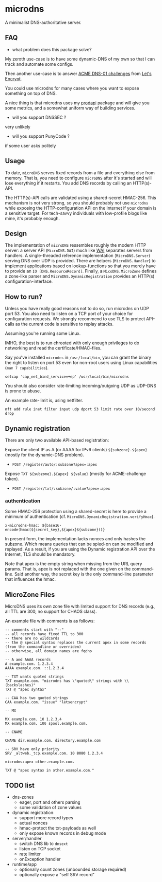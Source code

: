 # microdns

A minimalist DNS-authoritative server.

## FAQ

- what problem does this package solve?

My zeroth use-case is to have some dynamic-DNS of my own so that I can track
and automate some configs.

Then another use-case is to answer [ACME DNS-01 challenges](https://datatracker.ietf.org/doc/html/rfc8555#section-8.4) from
[Let's Encrypt](https://letsencrypt.org).

You could use microdns for many cases where you want to expose something on top
of DNS.

A nice thing is that microdns uses my
[prodapi](https://github.com/lucasdicioccio/prodapi) package and will give you
some metrics, and a somewhat uniform way of building services.

- will you support DNSSEC ?

very unlikely

- will you support PunyCode ?

if some user asks politely


## Usage

To date, `microDNS` serves fixed records from a file and everything else from
memory. That is, you need to configure `microDNS` after it's started and will
lose everything if it restarts. You add DNS records by calling an HTTP(s)-API.

The HTTP(s)-API calls are validated using a shared-secret HMAC-256.  This
mechanism is not very strong, so you should probably not use `microdns` while
exposing the HTTP-configuration API on the Internet if your domain is a
sensitive target. For tech-savvy individuals with low-profile blogs like mine,
it's probably enough.

## Design

The implementation of `microDNS` ressembles roughly the modern HTTP server: a
server API (`MicroDNS.DAI`) much like
[WAI](https://hackage.haskell.org/package/wai) separates servers from handlers.
A single-threaded reference implementation (`MicroDNS.Server`) serving DNS over
UDP is provided. There are helpers (`MicroDNS.Handler`) to implement
applications based on lookup-functions so that you merely have to provide an
`IO [DNS.ResourceRecord]`.  Finally, a `MicoDNS.MicroZone` defines a zone-like
parser and `MicroDNS.DynamicRegistration` provides an HTTP(s)
configuration-interface.

## How to run?

Unless you have really good reasons not to do so, run microdns on UDP port 53.
You also need to listen on a TCP port of your choice for configuration
requests. We strongly recommend to use TLS to protect API-calls as the current
code is sensitive to replay attacks.

Assuming you're running some Linux.

IMHO, the best is to run chrooted with only enough privileges to do networking
and read the certificate/HMAC-files.

Say you've installed `microdns` in `/usr/local/bin`, you can grant the binary
the right to listen on port 53 even for non-root users using Linux capabilities
(`man 7 capabilities`).

```console
setcap 'cap_net_bind_service=+ep' /usr/local/bin/microdns
```

You should also consider rate-limiting incoming/outgoing UDP as UDP-DNS is
prone to abuse.

An example rate-limit is, using netfilter.

```console
nft add rule inet filter input udp dport 53 limit rate over 10/second drop
```

## Dynamic registration

There are only two available API-based registration:

Expose the client IP as A (or AAAA for IPv6 clients) `${subzone}.${apex}`
(mostly for the dynamic-DNS problem).
- `POST /register/auto/:subzone?apex=:apex`

Expose `TXT ${subzone}.${apex} ${value}` (mostly for ACME-challenge token).
- `POST /register/txt/:subzone/:value?apex=:apex`

### authentication

Some HMAC-256 protection using a shared-secret is here to provide a minimum of
authentication (cf. `MicroDNS.DynamicRegistration.verifyHmac`).

`x-microdns-hmac: ${base16-encode(hmac(${secret_key},${apex}${subzone}))}`

In present form, the implementation lacks nonces and only hashes the subzone.
Which means queries that can be spied-on can be modified and replayed.  As a
result, if you are using the Dynamic registration API over the Internet, TLS
should be mandatory.

Note that apex is the empty string when missing from the URL query params.
That is, apex is not replaced with the one given on the command-line.  Said
another way, the secret key is the only command-line parameter that influences
the hmac.


## MicroZone Files

MicroDNS uses its own zone file with limited support for DNS records (e.g., all TTL are 300, no support for CHAOS class).

An example file with comments is as follows:

```
-- comments start with "--"
-- all records have fixed TTL to 300
-- there are no wildcards
-- the @ special syntax replaces the current apex in some records (from the commandline or overriden)
-- otherwise, all domain names are fqdns

-- A and AAAA records
A example.com. 1.2.3.4
AAAA example.com. ::1.2.3.4

-- TXT wants quoted strings
TXT example.com. "microdns has \"quoted\" strings with \\ (backslashes)"
TXT @ "apex syntax"

-- CAA has two quoted strings
CAA example.com. "issue" "letsencrypt"

-- MX

MX example.com. 10 1.2.3.4
MX example.com. 100 spool.example.com.

-- CNAME

CNAME dir.example.com. directory.example.com

-- SRV have only priority
SRV _altweb._tcp.example.com. 10 8080 1.2.3.4

microdns:apex other.example.com.

TXT @ "apex syntax in other.example.com."

```

## TODO list

- dns-zones
  - eager, port and others parsing
  - some validation of zone values
- dynamic registration
  - support more record types
  - actual nonces
  - hmac-protect the txt-payloads as well
  - only expose known records in debug mode
- server/handler
  - switch DNS lib to `dnsext`
  - listen on TCP socket
  - rate limiter
  - onException handler
- runtime/app
  - optionally count zones (unbounded storage required)
  - optionally expose a "self SRV record"

